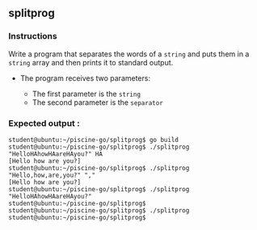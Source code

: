 ## splitprog

### Instructions

Write a program that separates the words of a `string` and puts them in a `string` array and then prints it to standard output.

- The program receives two parameters:

  - The first parameter is the `string`
  - The second parameter is the `separator`

### Expected output :

```console
student@ubuntu:~/piscine-go/splitprog$ go build
student@ubuntu:~/piscine-go/splitprog$ ./splitprog "HelloHAhowHAareHAyou?" HA
[Hello how are you?]
student@ubuntu:~/piscine-go/splitprog$ ./splitprog "Hello,how,are,you?" ","
[Hello how are you?]
student@ubuntu:~/piscine-go/splitprog$ ./splitprog "HelloHAhowHAareHAyou?"
student@ubuntu:~/piscine-go/splitprog$
student@ubuntu:~/piscine-go/splitprog$ ./splitprog
student@ubuntu:~/piscine-go/splitprog$
```

